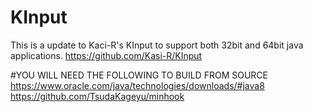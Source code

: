 # KInput
This is a update to Kaci-R's KInput to support both 32bit and 64bit java applications. https://github.com/Kasi-R/KInput

#YOU WILL NEED THE FOLLOWING TO BUILD FROM SOURCE
https://www.oracle.com/java/technologies/downloads/#java8
https://github.com/TsudaKageyu/minhook
